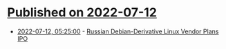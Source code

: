 # [Published on 2022-07-12](index.md)

* [2022-07-12, 05:25:00](https://soylentnews.org/article.pl?sid=22/07/11/1152249&from=rss) - [Russian Debian-Derivative Linux Vendor Plans IPO](https://soylentnews.org/article.pl?sid=22/07/11/1152249&from=rss)
